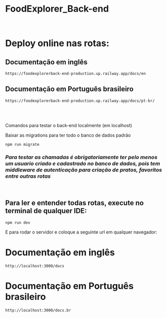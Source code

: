 # FoodExplorer_Back-end

</br>

# Deploy online nas rotas:

## Documentação em inglês
```
https://foodexplorerback-end-production.up.railway.app/docs/en
```

## Documentação em Português brasileiro
```
https://foodexplorerback-end-production.up.railway.app/docs/pt-br/
```

</br>
</br>

Comandos para testar o back-end localmente (em localhost)

Baixar as migrations para ter todo o banco de dados padrão
```
npm run migrate
```

### *Para testar as chamadas é obrigatoriamente ter pelo menos um usuario criado e cadastrado no banco de dados, pois tem middleware de autenticação para criação de pratos, favoritos entre outras rotas*

</br>

## Para ler e entender todas rotas, execute no terminal de qualquer IDE:

```
npm run dev
```

E para rodar o servidor e coloque a seguinte url em qualquer navegador:

# Documentação em inglês
```
http://localhost:3000/docs
```

# Documentação em Português brasileiro
```
http://localhost:3000/docs.br
```

